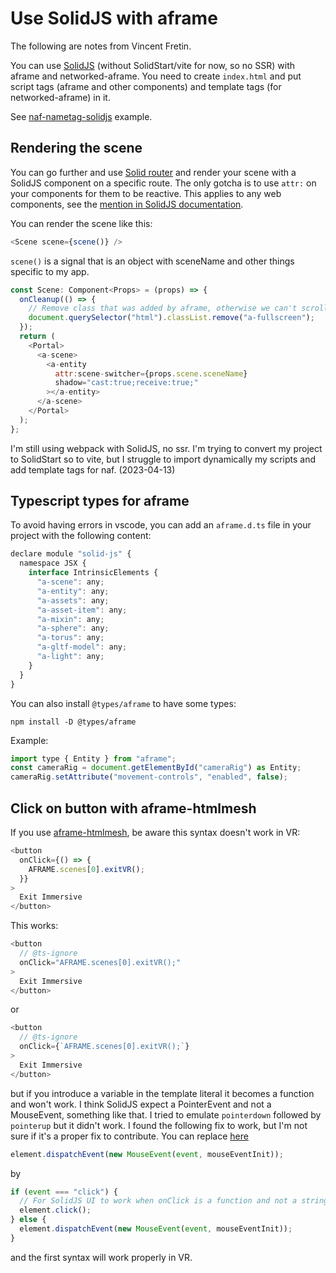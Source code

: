 # Use SolidJS with aframe

The following are notes from Vincent Fretin.

You can use [SolidJS](https://www.solidjs.com) (without SolidStart/vite for now, so no SSR) with aframe and networked-aframe.
You need to create `index.html` and put script tags (aframe and other components) and template tags (for networked-aframe) in it.

See [naf-nametag-solidjs](https://github.com/networked-aframe/naf-nametag-solidjs) example.

## Rendering the scene

You can go further and use [Solid router](https://github.com/solidjs/solid-router) and render your scene with a SolidJS component on a specific route.
The only gotcha is to use `attr:` on your components for them to be reactive. This applies to any web components, see the [mention in SolidJS documentation](https://www.solidjs.com/docs/latest/api#attr___).

You can render the scene like this:

```js
<Scene scene={scene()} />
```

`scene()` is a signal that is an object with sceneName and other things specific to my app.

```js
const Scene: Component<Props> = (props) => {
  onCleanup(() => {
    // Remove class that was added by aframe, otherwise we can't scroll. (not needed in aframe 1.7.0)
    document.querySelector("html").classList.remove("a-fullscreen");
  });
  return (
    <Portal>
      <a-scene>
        <a-entity
          attr:scene-switcher={props.scene.sceneName}
          shadow="cast:true;receive:true;"
        ></a-entity>
      </a-scene>
    </Portal>
  );
};
```

I'm still using webpack with SolidJS, no ssr.
I'm trying to convert my project to SolidStart so to vite, but I struggle to import dynamically my scripts and add template tags for naf. (2023-04-13)

## Typescript types for aframe

To avoid having errors in vscode, you can add an `aframe.d.ts` file in your project with the following content:

```js
declare module "solid-js" {
  namespace JSX {
    interface IntrinsicElements {
      "a-scene": any;
      "a-entity": any;
      "a-assets": any;
      "a-asset-item": any;
      "a-mixin": any;
      "a-sphere": any;
      "a-torus": any;
      "a-gltf-model": any;
      "a-light": any;
    }
  }
}
```

You can also install `@types/aframe` to have some types:

```
npm install -D @types/aframe
```

Example:

```js
import type { Entity } from "aframe";
const cameraRig = document.getElementById("cameraRig") as Entity;
cameraRig.setAttribute("movement-controls", "enabled", false);
```

## Click on button with aframe-htmlmesh

If you use [aframe-htmlmesh](https://github.com/AdaRoseCannon/aframe-htmlmesh), be aware this syntax doesn't work in VR:

```js
<button
  onClick={() => {
    AFRAME.scenes[0].exitVR();
  }}
>
  Exit Immersive
</button>
```

This works:

```js
<button
  // @ts-ignore
  onClick="AFRAME.scenes[0].exitVR();"
>
  Exit Immersive
</button>
```

or

```js
<button
  // @ts-ignore
  onClick={`AFRAME.scenes[0].exitVR();`}
>
  Exit Immersive
</button>
```

but if you introduce a variable in the template literal it becomes a function and won't work.
I think SolidJS expect a PointerEvent and not a MouseEvent, something like that.
I tried to emulate `pointerdown` followed by `pointerup` but it didn't work.
I found the following fix to work, but I'm not sure if it's a proper fix to contribute.
You can replace [here](https://github.com/AdaRoseCannon/aframe-htmlmesh/blob/fcedc6d86dcafc122183d518984f45c972e7b154/src/HTMLMesh.js#L527)

```js
element.dispatchEvent(new MouseEvent(event, mouseEventInit));
```

by

```js
if (event === "click") {
  // For SolidJS UI to work when onClick is a function and not a string
  element.click();
} else {
  element.dispatchEvent(new MouseEvent(event, mouseEventInit));
}
```

and the first syntax will work properly in VR.
